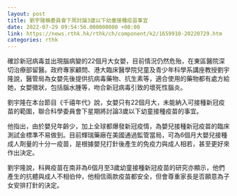```yaml
---
layout: post
title: 劉宇隆稱委員會下周討論3歲以下幼童接種疫苗事宜
date: 2022-07-29 09:54:56.000000000 +08:00
link: https://news.rthk.hk/rthk/ch/component/k2/1659910-20220729.htm
categories: rthk
---
```


確診新冠病毒並出現腦病變的22個月大女嬰，目前情況仍然危殆，在東區醫院深切治療部留醫。政府專家顧問、港大臨床醫學院兒童及青少年科學系講座教授劉宇隆說，醫管局為女嬰先後提供抗病毒藥物、抗生素等，適合使用的藥物都有處方給她，女嬰徵狀，包括腦水腫等，吻合新冠病毒引致的壞死性腦炎。 

劉宇隆在本台節目《千禧年代》說，女嬰只有22個月大，未能納入可接種新冠疫苗的範圍，聯合科學委員會下星期將討論3歲以下幼童接種疫苗的事宜。

他指出，由於嬰兒年齡少，加上全球都爆發新冠疫情，為嬰兒接種新冠疫苗的臨床測試金標準不易做到。目前輝瑞藥廠在美國通過監管當局，可為6個月大嬰兒接種成人劑量的十分一疫苗，是根據嬰兒打針後產生的免疫力與成人相若，甚至更好來作出決定。

劉宇隆說，科興疫苗在南非為6個月至3歲幼童接種新冠疫苗的研究亦顯示，他們產生的抗體與成人不相伯仲，他相信兩款疫苗都安全，但會尊重家長是否願意為子女安排打針的決定。
